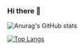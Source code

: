 ### Hi there 👋

<!--
**shimizu-saffle/shimizu-saffle** is a ✨ _special_ ✨ repository because its `README.md` (this file) appears on your GitHub profile.

Here are some ideas to get you started:

- 🔭 I’m currently working on ...
- 🌱 I’m currently learning ...
- 👯 I’m looking to collaborate on ...
- 🤔 I’m looking for help with ...
- 💬 Ask me about ...
- 📫 How to reach me: ...
- 😄 Pronouns: ...
- ⚡ Fun fact: ...
-->

![Anurag's GitHub stats](https://github-readme-stats.vercel.app/api?username=shimizu-saffle&count_private=true&show_icons=true&theme=transparent)

[![Top Langs](https://github-readme-stats.vercel.app/api/top-langs/?username=shimizu-saffle&langs_count=10&layout=compact&theme=transparent)](https://github.com/anuraghazra/github-readme-stats)
